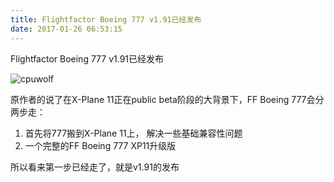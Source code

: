 ```yaml
---
title: Flightfactor Boeing 777 v1.91已经发布
date: 2017-01-26 06:53:15
---
```


Flightfactor Boeing 777 v1.91已经发布


![cpuwolf](/images/data/attachment/201701/26/145002kmot6f9mokp7puoy.jpg)



原作者的说了在X-Plane 11正在public beta阶段的大背景下，FF Boeing 777会分两步走：
1. 首先将777搬到X-Plane 11上， 解决一些基础兼容性问题
2. 一个完整的FF Boeing 777 XP11升级版

所以看来第一步已经走了，就是v1.91的发布
